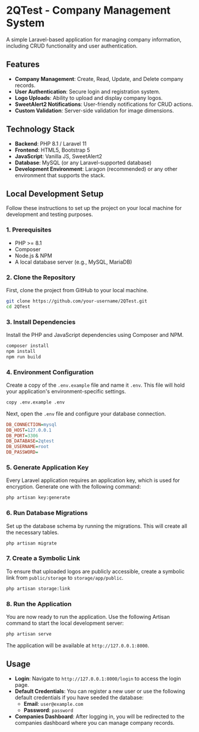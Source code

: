 # 2QTest - Company Management System

A simple Laravel-based application for managing company information, including CRUD functionality and user authentication.

## Features

-   **Company Management**: Create, Read, Update, and Delete company records.
-   **User Authentication**: Secure login and registration system.
-   **Logo Uploads**: Ability to upload and display company logos.
-   **SweetAlert2 Notifications**: User-friendly notifications for CRUD actions.
-   **Custom Validation**: Server-side validation for image dimensions.

## Technology Stack

-   **Backend**: PHP 8.1 / Laravel 11
-   **Frontend**: HTML5, Bootstrap 5
-   **JavaScript**: Vanilla JS, SweetAlert2
-   **Database**: MySQL (or any Laravel-supported database)
-   **Development Environment**: Laragon (recommended) or any other environment that supports the stack.

## Local Development Setup

Follow these instructions to set up the project on your local machine for development and testing purposes.

### 1. Prerequisites

-   PHP >= 8.1
-   Composer
-   Node.js & NPM
-   A local database server (e.g., MySQL, MariaDB)

### 2. Clone the Repository

First, clone the project from GitHub to your local machine.

```bash
git clone https://github.com/your-username/2QTest.git
cd 2QTest
```

### 3. Install Dependencies

Install the PHP and JavaScript dependencies using Composer and NPM.

```bash
composer install
npm install
npm run build
```

### 4. Environment Configuration

Create a copy of the `.env.example` file and name it `.env`. This file will hold your application's environment-specific settings.

```bash
copy .env.example .env
```

Next, open the `.env` file and configure your database connection.

```ini
DB_CONNECTION=mysql
DB_HOST=127.0.0.1
DB_PORT=3306
DB_DATABASE=2qtest
DB_USERNAME=root
DB_PASSWORD=
```

### 5. Generate Application Key

Every Laravel application requires an application key, which is used for encryption. Generate one with the following command:

```bash
php artisan key:generate
```

### 6. Run Database Migrations

Set up the database schema by running the migrations. This will create all the necessary tables.

```bash
php artisan migrate
```

### 7. Create a Symbolic Link

To ensure that uploaded logos are publicly accessible, create a symbolic link from `public/storage` to `storage/app/public`.

```bash
php artisan storage:link
```

### 8. Run the Application

You are now ready to run the application. Use the following Artisan command to start the local development server:

```bash
php artisan serve
```

The application will be available at `http://127.0.0.1:8000`.

## Usage

-   **Login**: Navigate to `http://127.0.0.1:8000/login` to access the login page.
-   **Default Credentials**: You can register a new user or use the following default credentials if you have seeded the database:
    -   **Email**: `user@example.com`
    -   **Password**: `password`
-   **Companies Dashboard**: After logging in, you will be redirected to the companies dashboard where you can manage company records.